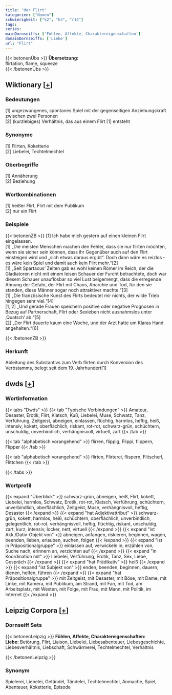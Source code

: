 ```yaml
---
title: "der Flirt"
kategorien: ["Nomen"]
schwierigkeit: ["k2", "h3", "r14"]
tags:
series:
mainDornseiffs: ['Fühlen, Affekte, Charaktereigenschaften']
domainDornseiffs: ['Liebe']
url: "Flirt"
---
```


{{< betonenÜbs >}}
**Übersetzung:**  
flirtation, flame, squeeze  
{{< /betonenÜbs >}}

## Wiktionary [[+](https://de.wiktionary.org/wiki/Flirt)]

### Bedeutungen
[1] ungezwungenes, spontanes Spiel mit der gegenseitigen Anziehungskraft zwischen zwei Personen  
[2] (kurzlebiges) Verhältnis, das aus einem Flirt [1] entsteht  

### Synonyme
[1] Flirten, Koketterie  
[2] Liebelei, Techtelmechtel  

### Oberbegriffe
[1] Annäherung  
[2] Beziehung  

### Wortkombinationen
[1] heißer Flirt, Flirt mit dem Publikum  
[2] nur ein Flirt  

### Beispiele
{{< betonenZB >}}
[1] Ich habe mich gestern auf einen kleinen Flirt eingelassen.  
[1] „Die meisten Menschen machen den Fehler, dass sie nur flirten möchten, wenn sie sicher sein können, dass ihr Gegenüber auch auf den Flirt einsteigen wird und „sich etwas daraus ergibt“. Doch dann wäre es reizlos – es wäre kein Spiel und damit auch kein Flirt mehr.“[2]  
[1] „Seit Spartacus’ Zeiten gab es wohl keinen Römer im Reich, der die Gladiatoren nicht mit einem leisen Schauer der Furcht betrachtete, doch war diesem Schauer unauflösbar so viel Lust beigemengt, dass die erregende Ahnung der Gefahr, der Flirt mit Chaos, Anarchie und Tod, für den sie standen, diese Männer sogar noch attraktiver machte.“[3]  
[1] „Die französische Kunst des Flirts bedeutet mir nichts, der wilde Trieb hingegen sehr viel.“[4]  
[1, 2] „Und gerade Frauen speichern positive oder negative Prognosen in Bezug auf Partnerschaft, Flirt oder Sexleben nicht ausnahmslos unter ‚Quatsch‘ ab.“[5]  
[2] „Der Flirt dauerte kaum eine Woche, und der Arzt hatte um Klaras Hand angehalten.“[6]  

{{< /betonenZB >}}
### Herkunft
Ableitung des Substantivs zum Verb flirten durch Konversion des Verbstamms, belegt seit dem 19. Jahrhundert[1]  



## dwds [[+](https://www.dwds.de/wb/Flirt)]

### Wortinformation
{{< tabs "Dwds" >}}
{{< tab "Typische Verbindungen" >}}
Amateur, Desaster, Erotik, Flirt, Klatsch, Kuß, Liebelei, Muse, Schwatz, Tanz, Verführung, Zeitgeist, abneigen, einlassen, flüchtig, harmlos, heftig, heiß, intensiv, kokett, oberflächlich, riskant, rot-rot, schwarz-grün, schüchtern, unschuldig, unverbindlich, verhängnisvoll, virtuell, zart
{{< /tab >}}

{{< tab "alphabetisch vorangehend" >}}
flirren, flippig, Flippi, flippern, Flipper
{{< /tab >}}

{{< tab "alphabetisch vorangehend" >}}
flirten, Flirterei, flispern, Flitscherl, Flittchen
{{< /tab >}}

{{< /tabs >}}

### Wortprofil
{{< expand "Überblick" >}} schwarz-grün, abneigen, heiß, Flirt, kokett, Liebelei, harmlos, Schwatz, Erotik, rot-rot, Klatsch, Verführung, schüchtern, unverbindlich, oberflächlich, Zeitgeist, Muse, verhängnisvoll, heftig, Desaster {{< /expand >}}
{{< expand "hat Adjektivattribut" >}} schwarz-grün, kokett, harmlos, heiß, schüchtern, oberflächlich, unverbindlich, gelegentlich, rot-rot, verhängnisvoll, heftig, flüchtig, riskant, unschuldig, zart, kurz, intensiv, locker, nett, virtuell {{< /expand >}}
{{< expand "ist Akk./Dativ-Objekt von" >}} abneigen, anfangen, riskieren, beginnen, wagen, beenden, lieben, erlauben, suchen, folgen {{< /expand >}}
{{< expand "ist in Präpositionalgruppe" >}} einlassen auf, verwickeln in, erzählen von, Suche nach, erinnern an, verzichten auf {{< /expand >}}
{{< expand "in Koordination mit" >}} Liebelei, Verführung, Erotik, Tanz, Sex, Liebe, Gespräch {{< /expand >}}
{{< expand "hat Prädikativ" >}} heiß {{< /expand >}}
{{< expand "ist Subjekt von" >}} enden, beenden, beginnen, dauern, dienen, helfen, führen {{< /expand >}}
{{< expand "hat Präpositionalgruppe" >}} mit Zeitgeist, mit Desaster, mit Böse, mit Dame, mit Linke, mit Kamera, mit Publikum, am Strand, mit Fan, mit Tod, am Arbeitsplatz, mit Westen, mit Folge, mit Frau, mit Mann, mit Politik, im Internet {{< /expand >}}

## Leipzig Corpora [[+](https://corpora.uni-leipzig.de/en/res?word=Flirt&corpusId=deu_newscrawl-public_2018)]

### Dornseiff Sets
{{< betonenLeipzig >}}
**Fühlen, Affekte, Charaktereigenschaften:**  
**Liebe:** Betörung, Flirt, Liaison, Liebelei, Liebesabenteuer, Liebesgeschichte, Liebesverhältnis, Liebschaft, Schwärmerei, Techtelmechtel, Verhältnis  

{{< /betonenLeipzig >}}

### Synonym
Spielerei, Liebelei, Getändel, Tändelei, Techtelmechtel, Anmache, Spiel, Abenteuer, Koketterie, Episode

